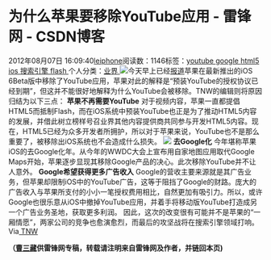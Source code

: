 
# 为什么苹果要移除YouTube应用 - 雷锋网 - CSDN博客


2012年08月07日 16:09:40[leiphone](https://me.csdn.net/leiphone)阅读数：1146标签：[youtube																](https://so.csdn.net/so/search/s.do?q=youtube&t=blog)[google																](https://so.csdn.net/so/search/s.do?q=google&t=blog)[html5																](https://so.csdn.net/so/search/s.do?q=html5&t=blog)[ios																](https://so.csdn.net/so/search/s.do?q=ios&t=blog)[搜索引擎																](https://so.csdn.net/so/search/s.do?q=搜索引擎&t=blog)[flash																](https://so.csdn.net/so/search/s.do?q=flash&t=blog)[
							](https://so.csdn.net/so/search/s.do?q=搜索引擎&t=blog)[
																					](https://so.csdn.net/so/search/s.do?q=ios&t=blog)个人分类：[业界																](https://blog.csdn.net/leiphone/article/category/873390)
[
																								](https://so.csdn.net/so/search/s.do?q=ios&t=blog)
[
				](https://so.csdn.net/so/search/s.do?q=html5&t=blog)
[
			](https://so.csdn.net/so/search/s.do?q=html5&t=blog)
[
		](https://so.csdn.net/so/search/s.do?q=google&t=blog)
[
	](https://so.csdn.net/so/search/s.do?q=youtube&t=blog)
![](http://www.leiphone.com/wp-content/uploads/2012/08/293989-ios-6-features-why-losing-youtube-hurts-google-not-apple.jpg)今天早上已经[报道](http://www.leiphone.com/0807-echo-ios-youtube.html)苹果在最新推出的iOS
 6Beta版中移除了YouTube应用，苹果对此的解释是“预装YouTube的授权协议已经到期”，但这并不能很好地解释为什么YouTube会被移除。TNW的编辑则将原因归结为以下三点：
**苹果不再需要YouTube**
对于视频内容，苹果一直都提倡HTML5而抵制Flash，而在iOS系统中预装YouTube也正是为了推动HTML5内容的发展，并借此树立榜样号召业界其他内容提供商共同参与开发HTML5内容。现在，HTML5已经为众多开发者所拥护，所以对于苹果来说，YouTube也不是那么重要了，被移除出iOS系统也不会造成什么损失。
![](http://www.leiphone.com/wp-content/uploads/2012/08/Apple-Youtube.jpg)
**去Google化**
今年堪称苹果iOS的去Google化年。从今年的WWDC大会上宣布用自家地图应用取代Google Maps开始，苹果逐步显现其移除Google产品的决心。此次移除YouTube并不让人意外。
**Google希望获得更多广告收入**
Google的营收主要来源就是其广告业务，但苹果却限制iOS中的YouTube广告，这等于阻挡了Google的财路。庞大的广告收入与苹果所支付的小小一笔授权费用相比，自然更加有吸引力。所以，或许Google也很乐意从iOS中撤掉YouTube应用，并着手将移动版YouTube打造成另一个广告业务圣地，获取更多利润。
因此，这次的改变很有可能并不是苹果的“一厢情愿”，两家公司的竞争也愈演愈烈，而最后的攻坚战将在搜索引擎领域打响。
Via[ TNW](http://thenextweb.com/apple/2012/08/06/why-is-apple-ditching-the-youtube-app-from-ios-6-its-about-money-and-machismo/)

**（****[曹三藏](http://www.leiphone.com/author/echo)****供****雷锋网****专稿，转载请注明来自雷锋网及作者，并链回本页)**

